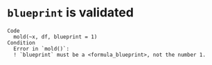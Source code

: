 # `blueprint` is validated

    Code
      mold(~x, df, blueprint = 1)
    Condition
      Error in `mold()`:
      ! `blueprint` must be a <formula_blueprint>, not the number 1.

